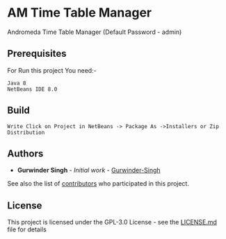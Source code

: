 # AM Time Table Manager
 Andromeda Time Table Manager
 (Default Password - admin)

## Prerequisites
For Run this project You need:-
```
Java 8
NetBeans IDE 8.0
```

## Build
```
Write Click on Project in NetBeans -> Package As ->Installers or Zip Distribution
```

## Authors

* **Gurwinder Singh** - *Initial work* - [Gurwinder-Singh](https://github.com/gurwinder-singh)

See also the list of [contributors](https://github.com/Gurwinder-Singh/AM_Time_Table/contributors) who participated in this project.

## License

This project is licensed under the GPL-3.0 License - see the [LICENSE.md](LICENSE.md) file for details